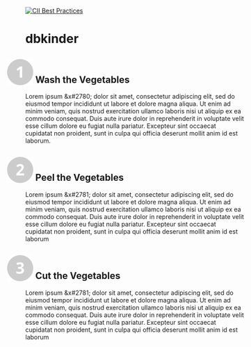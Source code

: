 [![CII Best Practices](https://bestpractices.coreinfrastructure.org/projects/74/badge)](https://bestpractices.coreinfrastructure.org/projects/74)

# dbkinder

## <img src="images/1.svg" style="margin-left:-2em;vertical-align:sub;"> Wash the Vegetables

Lorem ipsum &x#2780; dolor sit amet, consectetur adipiscing elit, sed do eiusmod tempor incididunt ut labore et dolore magna aliqua. Ut enim ad minim veniam, quis nostrud exercitation ullamco laboris nisi ut aliquip ex ea commodo consequat. Duis aute irure dolor in reprehenderit in voluptate velit esse cillum dolore eu fugiat nulla pariatur. Excepteur sint occaecat cupidatat non proident, sunt in culpa qui officia deserunt mollit anim id est laborum.
  
## <img src="images/2.svg" style="margin-left:-2em;vertical-align:sub;"> Peel the Vegetables

Lorem ipsum &x#2781; dolor sit amet, consectetur adipiscing elit, sed do eiusmod tempor incididunt ut labore et dolore magna aliqua. Ut enim ad minim veniam, quis nostrud exercitation ullamco laboris nisi ut aliquip ex ea commodo consequat. Duis aute irure dolor in reprehenderit in voluptate velit esse cillum dolore eu fugiat nulla pariatur. Excepteur sint occaecat cupidatat non proident, sunt in culpa qui officia deserunt mollit anim id est laborum

## <img src="images/3.svg" style="margin-left:-2em;vertical-align:sub;"> Cut the Vegetables

Lorem ipsum &x#2781; dolor sit amet, consectetur adipiscing elit, sed do eiusmod tempor incididunt ut labore et dolore magna aliqua. Ut enim ad minim veniam, quis nostrud exercitation ullamco laboris nisi ut aliquip ex ea commodo consequat. Duis aute irure dolor in reprehenderit in voluptate velit esse cillum dolore eu fugiat nulla pariatur. Excepteur sint occaecat cupidatat non proident, sunt in culpa qui officia deserunt mollit anim id est laborum
